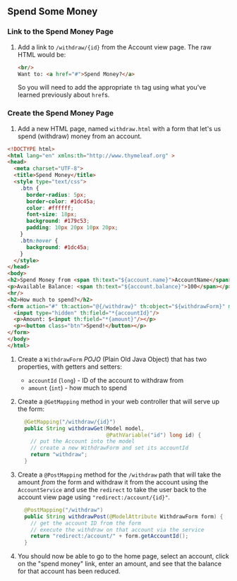 ## Spend Some Money

### Link to the Spend Money Page
1. Add a link to `/withdraw/{id}` from the Account view page.
   The raw HTML would be:
   
   ```html
   <br/>
   Want to: <a href="#">Spend Money?</a>
   ```
   So you will need to add the appropriate `th` tag using what you've learned previously about `href`s.

### Create the Spend Money Page

1. Add a new HTML page, named `withdraw.html` with a form that let's us spend (withdraw) money from an account.

  ```html
  <!DOCTYPE html>
  <html lang="en" xmlns:th="http://www.thymeleaf.org" >
  <head>
    <meta charset="UTF-8">
    <title>Spend Money</title>
    <style type="text/css">
      .btn {
        border-radius: 5px;
        border-color: #1dc45a;
        color: #ffffff;
        font-size: 18px;
        background: #179c53;
        padding: 10px 20px 10px 20px;
      }
      .btn:hover {
        background: #1dc45a;
      }
    </style>
  </head>
  <body>
  <h2>Spend Money from <span th:text="${account.name}">AccountName</span>:</h2>
  <p>Available Balance: <span th:text="${account.balance}">100</span></p>
  <hr/>
  <h2>How much to spend?</h2>
  <form action="#" th:action="@{/withdraw}" th:object="${withdrawForm}" method="post">
    <input type="hidden" th:field="*{accountId}"/>
    <p>Amount: $<input th:field="*{amount}"/></p>
    <p><button class="btn">Spend!</button></p>
  </form>
  </body>
  </html>
  ```
1. Create a `WithdrawForm` *POJO* (Plain Old Java Object) that has two properties, with getters and setters:
   * `accountId` (`long`) - ID of the account to withdraw from
   * `amount` (`int`) - how much to spend

1. Create a `@GetMapping` method in your web controller that will serve up the form:

   ```java
     @GetMapping("/withdraw/{id}")
     public String withdrawGet(Model model,
                               @PathVariable("id") long id) {
       // put the Account into the model
       // create a new WithdrawForm and set its accountId
       return "withdraw";
     }
   ```

1. Create a `@PostMapping` method for the `/withdraw` path that will take the amount *from* the form and withdraw it from the account using the `AccountService` and use the `redirect` to take the user back to the account view page using `"redirect:/account/{id}"`.

   ```java
     @PostMapping("/withdraw")
     public String withdrawPost(@ModelAttribute WithdrawForm form) {
       // get the account ID from the form
       // execute the withdraw on that account via the service
       return "redirect:/account/" + form.getAccountId();
     }
   ```

1. You should now be able to go to the home page, select an account, click on the "spend money" link, enter an amount, and see that the balance for that account has been reduced.

